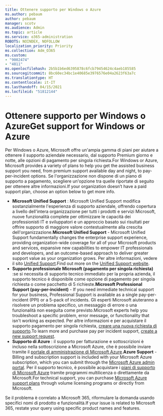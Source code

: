```yaml
---
title: Ottenere supporto per Windows o Azure
ms.author: pebaum
author: pebaum
manager: scotv
ms.audience: Admin
ms.topic: article
ms.service: o365-administration
ROBOTS: NOINDEX, NOFOLLOW
localization_priority: Priority
ms.collection: Adm_O365
ms.custom:
- "9002474"
- "4811"
ms.openlocfilehash: 2b5b1b6ed6395878c6fcb79454624c4aeb185585
ms.sourcegitcommit: 8bc60ec34bc1e40685e3976576e04a2623f63a7c
ms.translationtype: HT
ms.contentlocale: it-IT
ms.lasthandoff: 04/15/2021
ms.locfileid: "51812144"
---
```

# <a name="get-support-for-windows-or-azure"></a><span data-ttu-id="9f583-102">Ottenere supporto per Windows o Azure</span><span class="sxs-lookup"><span data-stu-id="9f583-102">Get support for Windows or Azure</span></span>

<span data-ttu-id="9f583-103">Per Windows o Azure, Microsoft offre un'ampia gamma di piani per aiutare a ottenere il supporto aziendale necessario, dal supporto Premium giorno e notte, alle opzioni di pagamento per singola richiesta.</span><span class="sxs-lookup"><span data-stu-id="9f583-103">For Windows or Azure, Microsoft provides a variety of plans to help you get the assisted business support you need, from premium support available day and night, to pay-per-incident options.</span></span> <span data-ttu-id="9f583-104">Se l'organizzazione non dispone di un piano di supporto a pagamento, scegliere un'opzione tra quelle riportate di seguito per ottenere altre informazioni.</span><span class="sxs-lookup"><span data-stu-id="9f583-104">If your organization doesn’t have a paid support plan, choose an option below to get more info.</span></span>

- <span data-ttu-id="9f583-105">**Microsoft Unified Support** : Microsoft Unified Support modifica sostanzialmente l'esperienza di supporto aziendale, offrendo copertura a livello dell'intera organizzazione per tutti i prodotti e servizi Microsoft, nuove funzionalità complete per ottimizzare le capacità dei professionisti IT e sviluppatori e un approccio basato sui risultati per offrire supporto di maggiore valore contestualmente alla crescita dell'organizzazione.</span><span class="sxs-lookup"><span data-stu-id="9f583-105">**Microsoft Unified Support** - Microsoft Unified Support fundamentally changes the enterprise support experience, providing organization-wide coverage for all of your Microsoft products and services, expansive new capabilities to empower IT professionals and developers, and an outcome-based approach to deliver greater support value as your organization grows.</span></span> <span data-ttu-id="9f583-106">Per altre informazioni, vedere il sito [Unified Support](https://aka.ms/unified-support).</span><span class="sxs-lookup"><span data-stu-id="9f583-106">Find out more on the [Unified Support website](https://aka.ms/unified-support).</span></span>
- <span data-ttu-id="9f583-107">**Supporto professionale Microsoft (pagamento per singola richiesta)** :se si necessita di supporto tecnico immediato per la propria azienda, il supporto tecnico è disponibile come opzione di pagamento per singola richiesta o come pacchetto di 5 richieste.</span><span class="sxs-lookup"><span data-stu-id="9f583-107">**Microsoft Professional Support (pay-per-incident)** - If you need immediate technical support for your business, Professional Support is available as a single pay-per-incident (PPI) or a 5-pack of incidents.</span></span> <span data-ttu-id="9f583-108">Gli esperti Microsoft aiuteranno a risolvere un problema specifico, un messaggio di errore o una funzionalità non eseguita come previsto.</span><span class="sxs-lookup"><span data-stu-id="9f583-108">Microsoft experts help you troubleshoot a specific problem, error message, or functionality that isn't working as expected.</span></span> <span data-ttu-id="9f583-109">Per altre informazioni e per acquistare il supporto pagamento per singola richiesta, [creare una nuova richiesta di supporto](https://support.microsoft.com/supportforbusiness/productselection).</span><span class="sxs-lookup"><span data-stu-id="9f583-109">To learn more and purchase pay per incident support, [create a new support request](https://support.microsoft.com/supportforbusiness/productselection).</span></span>
- <span data-ttu-id="9f583-110">**Supporto di Azure** : il supporto per fatturazione e sottoscrizioni è incluso nella sottoscrizione a Microsoft Azure, che è possibile inviare tramite il [portale di amministrazione di Microsoft Azure](https://portal.azure.com/).</span><span class="sxs-lookup"><span data-stu-id="9f583-110">**Azure Support** - Billing and subscription support is included with your Microsoft Azure subscription, which you can submit through the [Microsoft Azure admin portal](https://portal.azure.com/).</span></span> <span data-ttu-id="9f583-111">Per il supporto tecnico, è possibile acquistare i [piani di supporto di Microsoft Azure](https://azure.microsoft.com/support/plans/) tramite programmi multilicenza o direttamente da Microsoft.</span><span class="sxs-lookup"><span data-stu-id="9f583-111">For technical support, you can purchase [Microsoft Azure support plans](https://azure.microsoft.com/support/plans/) through volume licensing programs or directly from Microsoft.</span></span>

<span data-ttu-id="9f583-112">Se il problema è correlato a Microsoft 365, riformulare la domanda usando specifici nomi di prodotto e funzionalità.</span><span class="sxs-lookup"><span data-stu-id="9f583-112">If your issue is related to Microsoft 365, restate your query using specific product names and features.</span></span>
